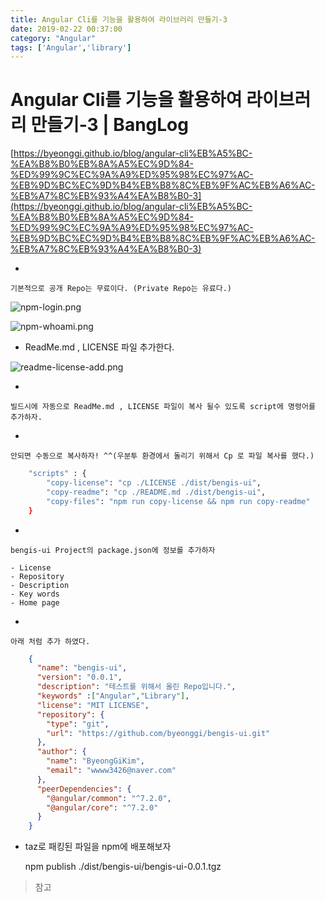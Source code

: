 ```yaml
---
title: Angular Cli를 기능을 활용하여 라이브러리 만들기-3
date: 2019-02-22 00:37:00
category: "Angular" 
tags: ['Angular','library']
---
```


# Angular Cli를 기능을 활용하여 라이브러리 만들기-3 | BangLog

[https://byeonggi.github.io/blog/angular-cli%EB%A5%BC-%EA%B8%B0%EB%8A%A5%EC%9D%84-%ED%99%9C%EC%9A%A9%ED%95%98%EC%97%AC-%EB%9D%BC%EC%9D%B4%EB%B8%8C%EB%9F%AC%EB%A6%AC-%EB%A7%8C%EB%93%A4%EA%B8%B0-3](https://byeonggi.github.io/blog/angular-cli%EB%A5%BC-%EA%B8%B0%EB%8A%A5%EC%9D%84-%ED%99%9C%EC%9A%A9%ED%95%98%EC%97%AC-%EB%9D%BC%EC%9D%B4%EB%B8%8C%EB%9F%AC%EB%A6%AC-%EB%A7%8C%EB%93%A4%EA%B8%B0-3)

- 

    기본적으로 공개 Repo는 무료이다. (Private Repo는 유료다.)

![npm-login.png](/assets/2019-02-21-Angular-Cli-Library03/npm-login.png)

![npm-whoami.png](/assets/2019-02-21-Angular-Cli-Library03/npm-whoami.png)

- ReadMe.md , LICENSE 파일 추가한다.

![readme-license-add.png](/assets/2019-02-21-Angular-Cli-Library03/readme-license-add.png)

- 

    빌드시에 자동으로 ReadMe.md , LICENSE 파일이 복사 될수 있도록 script에 명령어를 추가하자.

- 

    안되면 수동으로 복사하자! ^^(우분투 환경에서 돌리기 위해서 Cp 로 파일 복사를 했다.)
```bash
    "scripts" : {
        "copy-license": "cp ./LICENSE ./dist/bengis-ui",
        "copy-readme": "cp ./README.md ./dist/bengis-ui",
        "copy-files": "npm run copy-license && npm run copy-readme"
    }
```
- 

    bengis-ui Project의 package.json에 정보를 추가하자

    - License
    - Repository
    - Description
    - Key words
    - Home page
- 

    아래 처럼 추가 하였다.
```json
    {
      "name": "bengis-ui",
      "version": "0.0.1",
      "description": "테스트를 위해서 올린 Repo입니다.",
      "keywords" :["Angular","Library"],
      "license": "MIT LICENSE",
      "repository": {
        "type": "git",
        "url": "https://github.com/byeonggi/bengis-ui.git"
      },
      "author": {
        "name": "ByeongGiKim",
        "email": "wwww3426@naver.com"
      },
      "peerDependencies": {
        "@angular/common": "^7.2.0",
        "@angular/core": "^7.2.0"
      }
    }
```
- taz로 패킹된 파일을 npm에 배포해보자

    npm publish ./dist/bengis-ui/bengis-ui-0.0.1.tgz

> 참고